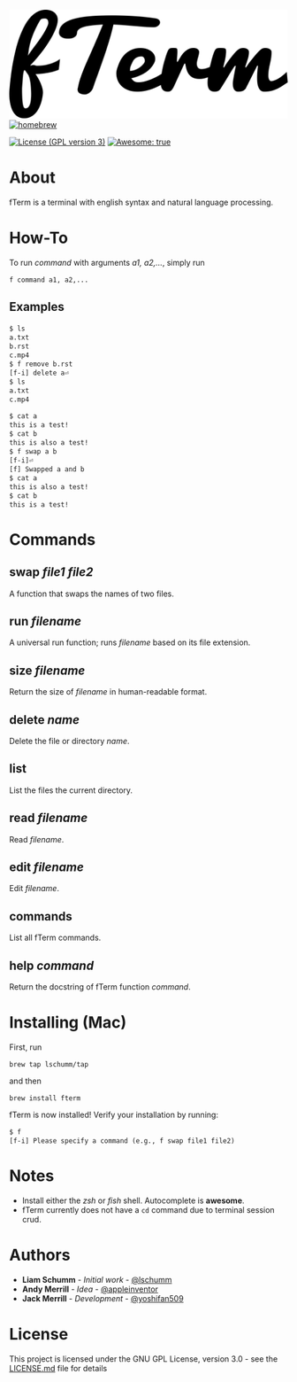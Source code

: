 ![fTerm](logo.png)
[![homebrew](https://img.shields.io/badge/homebrew-0.0.2a3-yellow.svg?style=flat-square)]()
<!-- [![GitHub Issues](https://img.shields.io/github/issues/lschumm/fterm-dev.svg)](https://github.com/lschumm/zapcore/issues) -->
[![License (GPL version 3)](https://img.shields.io/badge/license-GNU%20GPL%20version%203-blue.svg?style=flat-square)](http://opensource.org/licenses/GPL-3.0)
[![Awesome: true](https://img.shields.io/badge/awesome%20-yes-brightgreen.svg?style=flat-square)]()

# About

fTerm is a terminal with english syntax and natural language processing.

# How-To

To run *command* with arguments *a1, a2,...*, simply run

```
f command a1, a2,...
```

## Examples

```
$ ls
a.txt
b.rst
c.mp4
$ f remove b.rst
[f-i] delete a⏎
$ ls
a.txt
c.mp4
```

```
$ cat a
this is a test!
$ cat b
this is also a test!
$ f swap a b
[f-i]⏎
[f] Swapped a and b
$ cat a
this is also a test!
$ cat b
this is a test!
```

# Commands

## swap *file1* *file2*
A function that swaps the names of two files.

## run *filename*
A universal run function; runs *filename* based on its file extension.

## size *filename*
Return the size of *filename* in human-readable format.


## delete *name*
Delete the file or directory *name*.


## list
List the files the current directory.


## read *filename*
Read *filename*.


## edit *filename*
Edit *filename*.

## commands
List all fTerm commands.

## help *command*
Return the docstring of fTerm function *command*.

# Installing (Mac)

First, run

```
brew tap lschumm/tap
```
and then

```
brew install fterm
```

fTerm is now installed! Verify your installation by running:
```
$ f
[f-i] Please specify a command (e.g., f swap file1 file2)
```

# Notes
- Install either the *zsh* or *fish* shell. Autocomplete is **awesome**.
- fTerm currently does not have a `cd` command due to terminal session crud.


# Authors

* **Liam Schumm** - *Initial work* - [@lschumm](https://github.com/lschumm)
* **Andy Merrill** - *Idea* - [@appleinventor](https://github.com/appleinventor)
* **Jack Merrill** - *Development* - [@yoshifan509](https://github.com/yoshifan509)




#  License

This project is licensed under the GNU GPL License, version 3.0 - see the [LICENSE.md](LICENSE.md) file for details
